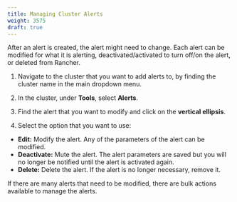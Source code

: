 ```yaml
---
title: Managing Cluster Alerts
weight: 3575
draft: true
---
```


After an alert is created, the alert might need to change. Each alert can be modified for what it is alerting, deactivated/activated to turn off/on the alert, or deleted from Rancher.

1. Navigate to the cluster that you want to add alerts to, by finding the cluster name in the main dropdown menu.

2. In the cluster, under **Tools**, select **Alerts**.

3. Find the alert that you want to modify and click on the **vertical ellipsis**.

4. Select the option that you want to use:

  * **Edit:** Modify the alert. Any of the parameters of the alert can be modified.
  * **Deactivate:** Mute the alert. The alert parameters are saved but you will no longer be notified until the alert is activated again.
  * **Delete:** Delete the alert. If the alert is no longer necessary, remove it.

If there are many alerts that need to be modified, there are bulk actions available to manage the alerts.
